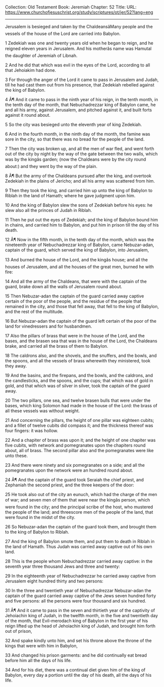 Collection: Old Testament
Book: Jeremiah
Chapter: 52
Title: 
URL: https://www.churchofjesuschrist.org/study/scriptures/ot/jer/52?lang=eng

---

Jerusalem is besieged and taken by the ChaldeansâMany people and the vessels of the house of the Lord are carried into Babylon.

1 Zedekiah was one and twenty years old when he began to reign, and he reigned eleven years in Jerusalem. And his motherâs name was Hamutal the daughter of Jeremiah of Libnah.

2 And he did that which was evil in the eyes of the Lord, according to all that Jehoiakim had done.

3 For through the anger of the Lord it came to pass in Jerusalem and Judah, till he had cast them out from his presence, that Zedekiah rebelled against the king of Babylon.

4 Â¶ And it came to pass in the ninth year of his reign, in the tenth month, in the tenth day of the month, that Nebuchadrezzar king of Babylon came, he and all his army, against Jerusalem, and pitched against it, and built forts against it round about.

5 So the city was besieged unto the eleventh year of king Zedekiah.

6 And in the fourth month, in the ninth day of the month, the famine was sore in the city, so that there was no bread for the people of the land.

7 Then the city was broken up, and all the men of war fled, and went forth out of the city by night by the way of the gate between the two walls, which was by the kingâs garden; (now the Chaldeans were by the city round about:) and they went by the way of the plain.

8 Â¶ But the army of the Chaldeans pursued after the king, and overtook Zedekiah in the plains of Jericho; and all his army was scattered from him.

9 Then they took the king, and carried him up unto the king of Babylon to Riblah in the land of Hamath; where he gave judgment upon him.

10 And the king of Babylon slew the sons of Zedekiah before his eyes: he slew also all the princes of Judah in Riblah.

11 Then he put out the eyes of Zedekiah; and the king of Babylon bound him in chains, and carried him to Babylon, and put him in prison till the day of his death.

12 Â¶ Now in the fifth month, in the tenth day of the month, which was the nineteenth year of Nebuchadrezzar king of Babylon, came Nebuzar-adan, captain of the guard, which served the king of Babylon, into Jerusalem,

13 And burned the house of the Lord, and the kingâs house; and all the houses of Jerusalem, and all the houses of the great men, burned he with fire:

14 And all the army of the Chaldeans, that were with the captain of the guard, brake down all the walls of Jerusalem round about.

15 Then Nebuzar-adan the captain of the guard carried away captive certain of the poor of the people, and the residue of the people that remained in the city, and those that fell away, that fell to the king of Babylon, and the rest of the multitude.

16 But Nebuzar-adan the captain of the guard left certain of the poor of the land for vinedressers and for husbandmen.

17 Also the pillars of brass that were in the house of the Lord, and the bases, and the brasen sea that was in the house of the Lord, the Chaldeans brake, and carried all the brass of them to Babylon.

18 The caldrons also, and the shovels, and the snuffers, and the bowls, and the spoons, and all the vessels of brass wherewith they ministered, took they away.

19 And the basins, and the firepans, and the bowls, and the caldrons, and the candlesticks, and the spoons, and the cups; that which was of gold in gold, and that which was of silver in silver, took the captain of the guard away.

20 The two pillars, one sea, and twelve brasen bulls that were under the bases, which king Solomon had made in the house of the Lord: the brass of all these vessels was without weight.

21 And concerning the pillars, the height of one pillar was eighteen cubits; and a fillet of twelve cubits did compass it; and the thickness thereof was four fingers: it was hollow.

22 And a chapiter of brass was upon it; and the height of one chapiter was five cubits, with network and pomegranates upon the chapiters round about, all of brass. The second pillar also and the pomegranates were like unto these.

23 And there were ninety and six pomegranates on a side; and all the pomegranates upon the network were an hundred round about.

24 Â¶ And the captain of the guard took Seraiah the chief priest, and Zephaniah the second priest, and the three keepers of the door:

25 He took also out of the city an eunuch, which had the charge of the men of war; and seven men of them that were near the kingâs person, which were found in the city; and the principal scribe of the host, who mustered the people of the land; and threescore men of the people of the land, that were found in the midst of the city.

26 So Nebuzar-adan the captain of the guard took them, and brought them to the king of Babylon to Riblah.

27 And the king of Babylon smote them, and put them to death in Riblah in the land of Hamath. Thus Judah was carried away captive out of his own land.

28 This is the people whom Nebuchadrezzar carried away captive: in the seventh year three thousand Jews and three and twenty:

29 In the eighteenth year of Nebuchadrezzar he carried away captive from Jerusalem eight hundred thirty and two persons:

30 In the three and twentieth year of Nebuchadrezzar Nebuzar-adan the captain of the guard carried away captive of the Jews seven hundred forty and five persons: all the persons were four thousand and six hundred.

31 Â¶ And it came to pass in the seven and thirtieth year of the captivity of Jehoiachin king of Judah, in the twelfth month, in the five and twentieth day of the month, that Evil-merodach king of Babylon in the first year of his reign lifted up the head of Jehoiachin king of Judah, and brought him forth out of prison,

32 And spake kindly unto him, and set his throne above the throne of the kings that were with him in Babylon,

33 And changed his prison garments: and he did continually eat bread before him all the days of his life.

34 And for his diet, there was a continual diet given him of the king of Babylon, every day a portion until the day of his death, all the days of his life.
